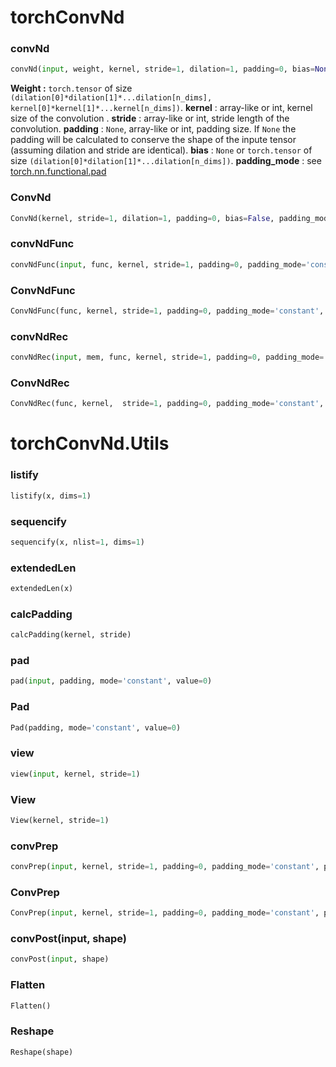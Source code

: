 # torchConvNd

### convNd
```python
convNd(input, weight, kernel, stride=1, dilation=1, padding=0, bias=None, padding_mode='constant', padding_value=0)
```

__Weight :__ `torch.tensor` of size `(dilation[0]*dilation[1]*...dilation[n_dims], kernel[0]*kernel[1]*...kernel[n_dims])`.
__kernel__ : array-like or int, kernel size of the  convolution .
__stride__ : array-like or int, stride length of the convolution.
__padding__ : `None`, array-like or int, padding size. If `None` the padding will be calculated to conserve the shape of the inpute tensor (assuming dilation and stride are identical).
__bias__ : `None` or `torch.tensor` of size `(dilation[0]*dilation[1]*...dilation[n_dims])`.
__padding\_mode__ : see [torch.nn.functional.pad](https://pytorch.org/docs/stable/nn.functional.html#pad)

### ConvNd
```python
ConvNd(kernel, stride=1, dilation=1, padding=0, bias=False, padding_mode='constant', padding_value=0)
```

### convNdFunc
```python
convNdFunc(input, func, kernel, stride=1, padding=0, padding_mode='constant', padding_value=0, *args)
```

### ConvNdFunc
```python
ConvNdFunc(func, kernel, stride=1, padding=0, padding_mode='constant', padding_value=0)
```

### convNdRec
```python
convNdRec(input, mem, func, kernel, stride=1, padding=0, padding_mode='constant', padding_value=0, *args)
```

### ConvNdRec
```python
ConvNdRec(func, kernel,  stride=1, padding=0, padding_mode='constant', padding_value=0)
```

# torchConvNd.Utils

### listify
```python
listify(x, dims=1)
```

### sequencify
```python
sequencify(x, nlist=1, dims=1)
```

### extendedLen
```python
extendedLen(x)
```

### calcPadding
```python
calcPadding(kernel, stride)
```

### pad
```python
pad(input, padding, mode='constant', value=0)
```

### Pad
```python
Pad(padding, mode='constant', value=0)
```

### view
```python
view(input, kernel, stride=1)
```

### View
```python
View(kernel, stride=1)
```

### convPrep
```python
convPrep(input, kernel, stride=1, padding=0, padding_mode='constant', padding_value=0)
```

### ConvPrep
```python
ConvPrep(input, kernel, stride=1, padding=0, padding_mode='constant', padding_value=0)
```

### convPost(input, shape)
```python
convPost(input, shape)
```

### Flatten
```python
Flatten()
```

### Reshape
```python
Reshape(shape)
```